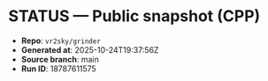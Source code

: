 # STATUS — Public snapshot (CPP)

- **Repo**: `vr2sky/grinder`
- **Generated at**: 2025-10-24T19:37:56Z
- **Source branch**: main
- **Run ID**: 18787611575

